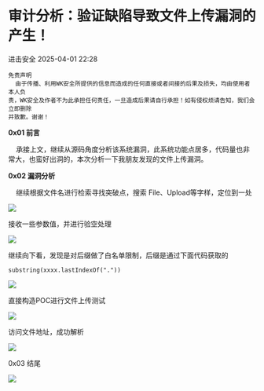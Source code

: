 #  审计分析：验证缺陷导致文件上传漏洞的产生！   
 进击安全   2025-04-01 22:28  
  
```
免责声明
  由于传播、利用WK安全所提供的信息而造成的任何直接或者间接的后果及损失，均由使用者本人负
责，WK安全及作者不为此承担任何责任，一旦造成后果请自行承担！如有侵权烦请告知，我们会立即删除
并致歉。谢谢！
```  
  
  
**0x01 前言**  
  
  
  
    承接上文，继续从源码角度分析该系统漏洞，此系统功能点居多，代码量也非常大，也蛮好出洞的，本次分析一下我朋友发现的文件上传漏洞。  
  
  
**0x02 漏洞分析**  
  
  
  
    继续根据文件名进行检索寻找突破点，搜索 File、Upload等字样，定位到一处  
  
![](https://mmbiz.qpic.cn/mmbiz_png/1qkgPBQslIGQgbJnPJszUHZLLwvH4K0C8cULmQMQWSkn8A0aHC8ymZBeXgDJHYZEJvx6aSCHF2eEKiaMIZG4MrA/640?wx_fmt=png&from=appmsg "")  
  
接收一些参数值，并进行验空处理  
  
![](https://mmbiz.qpic.cn/mmbiz_png/1qkgPBQslIGQgbJnPJszUHZLLwvH4K0Ctib6I3ncnlKcl7XfmXDWSP0Ft1fTnvLfcA6hndl0ddctZ07IrwmCicDw/640?wx_fmt=png&from=appmsg "")  
  
  
继续向下看，发现是对后缀做了白名单限制，后缀是通过下面代码获取的  
```
substring(xxxx.lastIndexOf("."))
```  
  
![](https://mmbiz.qpic.cn/mmbiz_png/1qkgPBQslIGQgbJnPJszUHZLLwvH4K0Co8OaMyksDb4Q81cHtQFQNm0ofwB4fe0nJqrgXY3wtF3icNoAKlkxHrQ/640?wx_fmt=png&from=appmsg "")  
  
直接构造POC进行文件上传测试  
  
![](https://mmbiz.qpic.cn/mmbiz_png/1qkgPBQslIGQgbJnPJszUHZLLwvH4K0CLr4UEWa7O4Qw41Kq1Or5xs0RSPBX0qUKgE9I3pT8icV2TwPrsls5ydw/640?wx_fmt=png&from=appmsg "")  
  
访问文件地址，成功解析  
  
![](https://mmbiz.qpic.cn/mmbiz_png/1qkgPBQslIGQgbJnPJszUHZLLwvH4K0CVI7XIib5aaf29utAXQyiaNAIP5F3VDCg2DkLHonjTfGlicpydqV8YbKsA/640?wx_fmt=png&from=appmsg "")  
  
  
0x03 结尾  
  
  
![](https://mmbiz.qpic.cn/sz_mmbiz_jpg/ZRKuxIKRyhXhuxbCGecu4ibia3kSXD8ePQHrSvPSNtC7PmjzQwR88Hu0LpuXdQzamKBCPAXX82anLS8f0FF3LzzQ/640?wx_fmt=jpeg "")  
  
  
  
